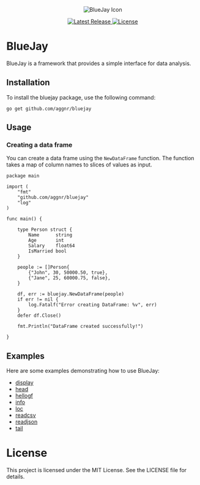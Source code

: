 
<div align="center">
  <img src="bluejay.ico" alt="BlueJay Icon">
</div>


<p align="center">
  <a href="https://github.com/aggnr/bluejay/releases/latest">
    <img src="https://img.shields.io/github/v/tag/aggnr/bluejay?label=latest%20release" alt="Latest Release">
  </a>
  <a href="https://github.com/aggnr/bluejay/blob/main/LICENSE">
    <img src="https://img.shields.io/github/license/aggnr/bluejay" alt="License">
  </a>
    
</p>


# BlueJay
BlueJay is a framework that provides a simple interface for data analysis.

## Installation
To install the bluejay package, use the following command:
    
```
go get github.com/aggnr/bluejay
```

## Usage

### Creating a data frame
You can create a data frame using the `NewDataFrame` function. The function takes a map of column names to slices of values as input.

``` 
package main

import (
	"fmt"
	"github.com/aggnr/bluejay"
	"log"
)

func main() {

	type Person struct {
		Name      string
		Age       int
		Salary    float64
		IsMarried bool
	}

	people := []Person{
		{"John", 30, 50000.50, true},
		{"Jane", 25, 60000.75, false},
	}

	df, err := bluejay.NewDataFrame(people)
	if err != nil {
		log.Fatalf("Error creating DataFrame: %v", err)
	}
	defer df.Close()

	fmt.Println("DataFrame created successfully!")

}
```

## Examples

Here are some examples demonstrating how to use BlueJay:

- [display](examples/display.go)
- [head](examples/head.go)
- [hellogf](examples/hellogf.go)
- [info](examples/info.go)
- [loc](examples/loc.go)
- [readcsv](examples/readcsv.go)
- [readjson](examples/readjson.go)
- [tail](examples/tail.go)

# License
This project is licensed under the MIT License. See the LICENSE file for details.
